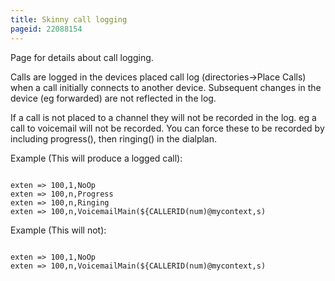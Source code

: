 ```yaml
---
title: Skinny call logging
pageid: 22088154
---
```


Page for details about call logging.

Calls are logged in the devices placed call log (directories->Place Calls) when a call initially connects to another device. Subsequent changes in the device (eg forwarded) are not reflected in the log.

If a call is not placed to a channel they will not be recorded in the log. eg a call to voicemail will not be recorded. You can force these to be recorded by including progress(), then ringing() in the dialplan.

Example (This will produce a logged call):

```

exten => 100,1,NoOp
exten => 100,n,Progress
exten => 100,n,Ringing
exten => 100,n,VoicemailMain(${CALLERID(num)@mycontext,s)

```

Example (This will not):

```

exten => 100,1,NoOp
exten => 100,n,VoicemailMain(${CALLERID(num)@mycontext,s)

```
